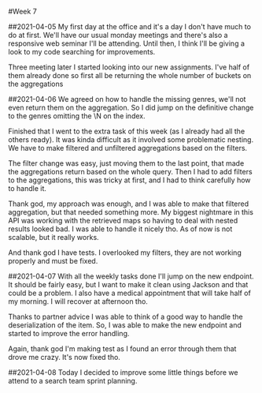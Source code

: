 #Week 7

##2021-04-05
My first day at the office and it's a day I don't have much to do at first.
We'll have our usual monday meetings and there's also a responsive web seminar I'll be attending.
Until then, I think I'll be giving a look to my code searching for improvements.

Three meeting later I started looking into our new assignments.
I've half of them already done so first all be returning the whole number of buckets on the aggregations

##2021-04-06
We agreed on how to handle the missing genres, we'll not even return them on the aggregation. 
So I did jump on the definitive change to the genres omitting the \N on the index.

Finished that I went to the extra task of this week (as I already had all the others ready).
It was kinda difficult as it involved some problematic nesting.
We have to make filtered and unfiltered aggregations based on the filters.

The filter change was easy, just moving them to the last point, that made the aggregations return based on the whole query.
Then I had to add filters to the aggregations, this was tricky at first, and I had to think carefully how to handle it.

Thank god, my approach was enough, and I was able to make that filtered aggregation, but that needed something more.
My biggest nightmare in this API was working with the retrieved maps so having to deal with nested results looked bad.
I was able to handle it nicely tho. As of now is not scalable, but it really works.

And thank god I have tests. 
I overlooked my filters, they are not working properly and must be fixed.

##2021-04-07
With all the weekly tasks done I'll jump on the new endpoint.
It should be fairly easy, but I want to make it clean using Jackson and that could be a problem.
I also have a medical appointment that will take half of my morning.
I will recover at afternoon tho.

Thanks to partner advice I was able to think of a good way to handle the deserialization of the item.
So, I was able to make the new endpoint and started to improve the error handling.

Again, thank god I'm making test as I found an error through them that drove me crazy.
It's now fixed tho.

##2021-04-08
Today I decided to improve some little things before we attend to a search team sprint planning.
